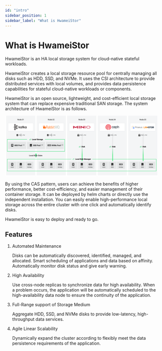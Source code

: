 ```yaml
---
id: "intro"
sidebar_position: 1
sidebar_label: "What is HwameiStor"
---
```


# What is HwameiStor

HwameiStor is an HA local storage system for cloud-native stateful workloads.

HwameiStor creates a local storage resource pool for centrally managing all disks
such as HDD, SSD, and NVMe. It uses the CSI architecture to provide distributed
services with local volumes, and provides data persistence capabilities for
stateful cloud-native workloads or components.

HwameiStor is an open source, lightweight, and cost-efficient local storage system
that can replace expensive traditional SAN storage. The system architecture of HwameiStor is as follows.

![System architecture](img/architecture.png)

By using the CAS pattern, users can achieve the benefits of higher performance,
better cost-efficiency, and easier management of their container storage.
It can be deployed by helm charts or directly use the independent installation.
You can easily enable high-performance local storage across the entire cluster
with one click and automatically identify disks.

HwameiStor is easy to deploy and ready to go.

## Features

1. Automated Maintenance

    Disks can be automatically discovered, identified, managed, and allocated.
    Smart scheduling of applications and data based on affinity. Automatically
    monitor disk status and give early warning.

2. High Availability

    Use cross-node replicas to synchronize data for high availability.
    When a problem occurs, the application will be automatically scheduled to
    the high-availability data node to ensure the continuity of the application.

3. Full-Range support of Storage Medium

   Aggregate HDD, SSD, and NVMe disks to provide low-latency, high-throughput data services.

4. Agile Linear Scalability

   Dynamically expand the cluster according to flexibly meet the data persistence requirements of the application.
